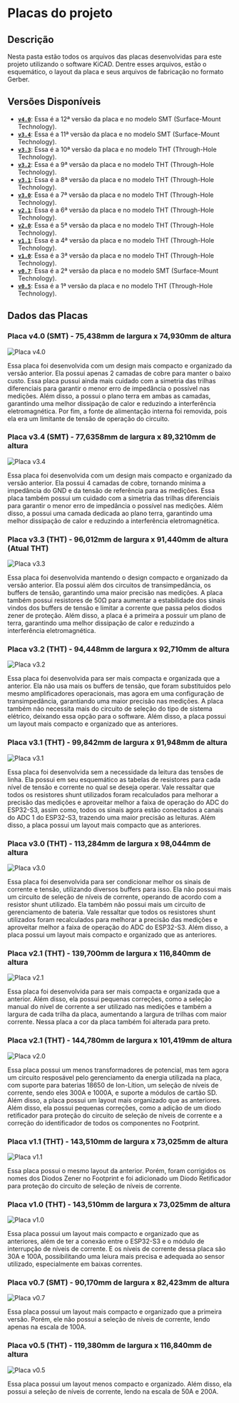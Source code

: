# Placas do projeto

## Descrição



Nesta pasta estão todos os arquivos das placas desenvolvidas para este projeto utilizando o software KiCAD. Dentre esses arquivos, estão o esquemático, o layout da placa e seus arquivos de fabricação no formato Gerber.



## Versões Disponíveis

- **[`v4.0`](./v4.0/)**: Essa é a 12ª versão da placa e no modelo SMT (Surface-Mount Technology).
- **[`v3.4`](./v3.4/)**: Essa é a 11ª versão da placa e no modelo SMT (Surface-Mount Technology).
- **[`v3.3`](./v3.3/)**: Essa é a 10ª versão da placa e no modelo THT (Through-Hole Technology).
- **[`v3.2`](./v3.2/)**: Essa é a 9ª versão da placa e no modelo THT (Through-Hole Technology).
- **[`v3.1`](./v3.1/)**: Essa é a 8ª versão da placa e no modelo THT (Through-Hole Technology).
- **[`v3.0`](./v3.0/)**: Essa é a 7ª versão da placa e no modelo THT (Through-Hole Technology).
- **[`v2.1`](./v2.1/)**: Essa é a 6ª versão da placa e no modelo THT (Through-Hole Technology).
- **[`v2.0`](./v2.0/)**: Essa é a 5ª versão da placa e no modelo THT (Through-Hole Technology).
- **[`v1.1`](./v1.1/)**: Essa é a 4ª versão da placa e no modelo THT (Through-Hole Technology).
- **[`v1.0`](./v1.0/)**: Essa é a 3ª versão da placa e no modelo THT (Through-Hole Technology).
- **[`v0.7`](./v0.7/)**: Essa é a 2ª versão da placa e no modelo SMT (Surface-Mount Technology).
- **[`v0.5`](./v0.5/)**: Essa é a 1ª versão da placa e no modelo THT (Through-Hole Technology).



## Dados das Placas

### Placa v4.0 (SMT) - 75,438mm de largura x 74,930mm de altura

![Placa v4.0](./v4.0/board.png)

Essa placa foi desenvolvida com um design mais compacto e organizado da versão anterior. Ela possui apenas 2 camadas de cobre para manter o baixo custo. Essa placa pussui ainda mais cuidado com a simetria das trilhas diferenciais para garantir o menor erro de impedância o possível nas medições. Além disso, a possui o plano terra em ambas as camadas, garantindo uma melhor dissipação de calor e reduzindo a interferência eletromagnética. Por fim, a fonte de alimentação interna foi removida, pois ela era um limitante de tensão de operação do circuito.



### Placa v3.4 (SMT) - 77,6358mm de largura x 89,3210mm de altura

![Placa v3.4](./v3.4/board.png)

Essa placa foi desenvolvida com um design mais compacto e organizado da versão anterior. Ela possui 4 camadas de cobre, tornando mínima a impedância do GND e da tensão de referência para as medições. Essa placa também possui um cuidado com a simetria das trilhas diferenciais para garantir o menor erro de impedância o possível nas medições. Além disso, a possui uma camada dedicada ao plano terra, garantindo uma melhor dissipação de calor e reduzindo a interferência eletromagnética.



### Placa v3.3 (THT) - 96,012mm de largura x 91,440mm de altura (Atual THT)

![Placa v3.3](./v3.3/board.png)

Essa placa foi desenvolvida mantendo o design compacto e organizado da versão anterior. Ela possui além dos circuitos de transimpedância, os buffers de tensão, garantindo uma maior precisão nas medições. A placa também possui resistores de 50Ω para aumentar a estabilidade dos sinais vindos dos buffers de tensão e limitar a corrente que passa pelos diodos zener de proteção. Além disso, a placa é a primeira a possuir um plano de terra, garantindo uma melhor dissipação de calor e reduzindo a interferência eletromagnética.



### Placa v3.2 (THT) - 94,448mm de largura x 92,710mm de altura

![Placa v3.2](./v3.2/board.png)

Essa placa foi desenvolvida para ser mais compacta e organizada que a anterior. Ela não usa mais os buffers de tensão, que foram substituidos pelo mesmo amplificadores operacionais, mas agora em uma configuração de transimpedância, garantiando uma maior precisão nas medições. A placa também não necessita mais do circuito de seleção do tipo de sistema elétrico, deixando essa opção para o software. Além disso, a placa possui um layout mais compacto e organizado que as anteriores.



### Placa v3.1 (THT) - 99,842mm de largura x 91,948mm de altura

![Placa v3.1](./v3.1/board.png)

Essa placa foi desenvolvida sem a necessidade da leitura das tensões de linha. Ela possui em seu esquemático as tabelas de resistores para cada nível de tensão e corrente no qual se deseja operar. Vale ressaltar que todos os resistores shunt utilizados foram recalculados para melhorar a precisão das medições e aproveitar melhor a faixa de operação do ADC do ESP32-S3, assim como, todos os sinais agora estão conectados a canais do ADC 1 do ESP32-S3, trazendo uma maior precisão as leituras. Além disso, a placa possui um layout mais compacto que as anteriores.



### Placa v3.0 (THT) - 113,284mm de largura x 98,044mm de altura

![Placa v3.0](./v3.0/board.png)

Essa placa foi desenvolvida para ser condicionar melhor os sinais de corrente e tensão, utilizando diversos buffers para isso. Ela não possui mais um circuito de seleção de níveis de corrente, operando de acordo com a resistor shunt utilizado. Ela também não possui mais um circuito de gerenciamento de bateria. Vale ressaltar que todos os resistores shunt utilizados foram recalculados para melhorar a precisão das medições e aproveitar melhor a faixa de operação do ADC do ESP32-S3. Além disso, a placa possui um layout mais compacto e organizado que as anteriores.



### Placa v2.1 (THT) - 139,700mm de largura x 116,840mm de altura

![Placa v2.1](./v2.1/board.png)

Essa placa foi desenvolvida para ser mais compacta e organizada que a anterior. Além disso, ela possui pequenas correções, como a seleção manual do nível de corrente a ser utilizado nas medições e também  a largura de cada trilha da placa, aumentando a largura de trilhas com maior corrente. Nessa placa a cor da placa também foi alterada para preto.



### Placa v2.1 (THT) - 144,780mm de largura x 101,419mm de altura

![Placa v2.0](./v2.0/board.png)

Essa placa possui um menos transformadores de potencial, mas tem agora um circuito resposável pelo gerenciamento da energia utilizada na placa, com suporte para baterias 18650 de Ion-Lítion, um seleção de níveis de corrente, sendo eles 300A e 1000A, e suporte a módulos de cartão SD. Além disso, a placa possui um layout mais organizado que as anteriores. Além disso, ela possui pequenas correções, como a adição de um diodo retificador para proteção do circuito de seleção de níveis de corrente e a correção do identificador de todos os componentes no Footprint.



### Placa v1.1 (THT) - 143,510mm de largura x 73,025mm de altura

![Placa v1.1](./v1.1/board.png)

Essa placa possui o mesmo layout da anterior. Porém, foram corrigidos os nomes dos Diodos Zener no Footprint e foi adicionado um Diodo Retificador para proteção do circuito de seleção de níveis de corrente.



### Placa v1.0 (THT) - 143,510mm de largura x 73,025mm de altura

![Placa v1.0](./v1.0/board.png)

Essa placa possui um layout mais compacto e organizado que as anteriores, além de ter a conexão entre o ESP32-S3 e o módulo de interrupção de níveis de corrente. E os níveis de corrente dessa placa são 30A e 100A, possibilitando uma leiura mais precisa e adequada ao sensor utilizado, especialmente em baixas correntes.



### Placa v0.7 (SMT) - 90,170mm de largura x 82,423mm de altura

![Placa v0.7](./v0.7/board.png)

Essa placa possui um layout mais compacto e organizado que a primeira versão. Porém, ele não possui a seleção de níveis de corrente, lendo apenas na escala de 100A.



### Placa v0.5 (THT) - 119,380mm de largura x 116,840mm de altura

![Placa v0.5](./v0.5/board.png)

Essa placa possui um layout menos compacto e organizado. Além disso, ela possui a seleção de níveis de corrente, lendo na escala de 50A e 200A.
